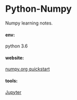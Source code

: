 # Python-Numpy
Numpy learning notes. 

#### env:
python 3.6

#### website:
[numpy.org quickstart](https://numpy.org/devdocs/user/quickstart.html)

#### tools:
[Jupyter](https://jupyter.org/)
